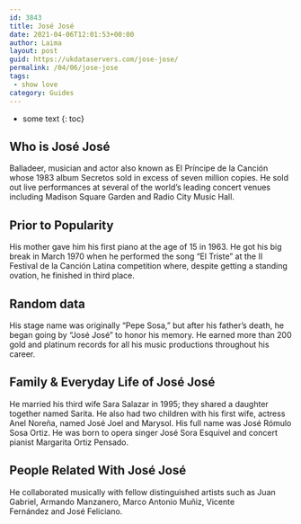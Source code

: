 ```yaml
---
id: 3843
title: José José
date: 2021-04-06T12:01:53+00:00
author: Laima
layout: post
guid: https://ukdataservers.com/jose-jose/
permalink: /04/06/jose-jose
tags:
 - show love
category: Guides
---
```


* some text
{: toc}


## Who is José José
                  
                  
                  
Balladeer, musician and actor also known as El Príncipe de la Canción whose 1983 album Secretos sold in excess of seven million copies. He sold out live performances at several of the world&#8217;s leading concert venues including Madison Square Garden and Radio City Music Hall. 
                  
              
            
              
            
                
                
                
## Prior to Popularity
                  
                  
                  
His mother gave him his first piano at the age of 15 in 1963. He got his big break in March 1970 when he performed the song &#8220;El Triste&#8221; at the II Festival de la Canción Latina competition where, despite getting a standing ovation, he finished in third place. 
                  
              
            
              
            
                
                
                
## Random data
                  
                  
                  
His stage name was originally &#8220;Pepe Sosa,&#8221; but after his father&#8217;s death, he began going by &#8220;José José&#8221; to honor his memory. He earned more than 200 gold and platinum records for all his music productions throughout his career. 
                  
              
            
              
            
                
                
                
## Family & Everyday Life of José José
                  
                  
                  
He married his third wife Sara Salazar in 1995; they shared a daughter together named Sarita. He also had two children with his first wife, actress Anel Noreña, named José Joel and Marysol. His full name was José Rómulo Sosa Ortiz. He was born to opera singer José Sora Esquivel and concert pianist Margarita Ortiz Pensado. 
                  
              
            
              
            
                
                
                
## People Related With José José
                  
                  
                  
He collaborated musically with fellow distinguished artists such as Juan Gabriel, Armando Manzanero, Marco Antonio Muñiz, Vicente Fernández and José Feliciano. 
                  
              
            
              
            
                
              
            
              
              
            
            
              
            
          
          
          